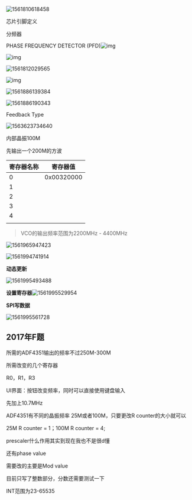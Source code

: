 

![1561810618458](ADF4351笔记.assets/1561810618458.png)

芯片引脚定义

分频器

PHASE FREQUENCY DETECTOR (PFD)![img](ADF4351笔记.assets/12152-33252-01.gif)

![img](ADF4351笔记.assets/12152-33253-02.gif)

![1561812029565](ADF4351笔记.assets/1561812029565.png)

![img](ADF4351笔记.assets/12152-33254-03.gif)

![1561886139384](ADF4351笔记.assets/1561886139384.png)

![1561886190343](ADF4351笔记.assets/1561886190343.png)

Feedback Type

![1563623734640](assets/1563623734640.png)

内部晶振100M

先输出一个200M的方波

| 寄存器名称 | 寄存器值   |
| ---------- | ---------- |
| 0          | 0x00320000 |
| 1          |            |
| 2          |            |
| 3          |            |
| 4          |            |
|            |            |

> VCO的输出频率范围为2200MHz - 4400MHz

![1561965947423](E:\ryush\Documents\Typora\电赛\assets\1561965947423.png)

![1561994741914](E:\ryush\Documents\Typora\电赛\assets\1561994741914.png)

**动态更新**

![1561995493488](E:\ryush\Documents\Typora\电赛\assets\1561995493488.png)

**设置寄存器**![1561995529954](E:\ryush\Documents\Typora\电赛\assets\1561995529954.png)



**SPI写数据**

![1561995561728](E:\ryush\Documents\Typora\电赛\assets\1561995561728.png)

## 2017年F题

所需的ADF4351输出的频率不过250M-300M

所需改变的几个寄存器

R0，R1，R3

UI界面：按钮改变频率，同时可以直接使用键盘输入

先加上10.7MHz

ADF4351有不同的晶振频率 25M或者100M，只要更改R counter的大小就可以

25M R counter = 1；100M R counter = 4;

prescaler什么作用其实到现在我也不是很d懂

还有phase value

需要改的主要是Mod value

目前只写了整数部分，分数还需要测试一下

INT范围为23-65535

